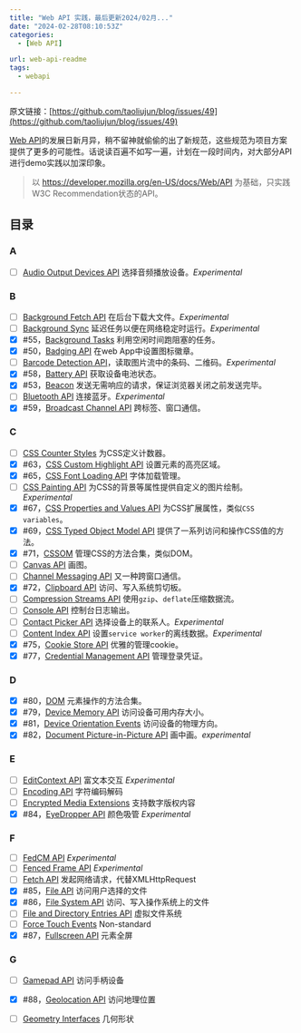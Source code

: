 ```yaml
---
title: "Web API 实践，最后更新2024/02月..."
date: "2024-02-28T08:10:53Z"
categories:
  - [Web API]

url: web-api-readme
tags:
  - webapi

---
```



原文链接：[https://github.com/taoliujun/blog/issues/49](https://github.com/taoliujun/blog/issues/49)

<!--hexo
---
url: web-api-readme
tags:
  - webapi
---
-->

[Web API](https://www.w3.org/TR/)的发展日新月异，稍不留神就偷偷的出了新规范，这些规范为项目方案提供了更多的可能性。话说读百遍不如写一遍，计划在一段时间内，对大部分API进行demo实践以加深印象。

> 以 https://developer.mozilla.org/en-US/docs/Web/API 为基础，只实践W3C Recommendation状态的API。

## 目录

### A

- [ ] [Audio Output Devices API](https://developer.mozilla.org/en-US/docs/Web/API/Audio_Output_Devices_API) 选择音频播放设备。*Experimental*

### B

- [ ] [Background Fetch API](https://developer.mozilla.org/en-US/docs/Web/API/Background_Fetch_API) 在后台下载大文件。*Experimental*
- [ ] [Background Sync](https://developer.mozilla.org/en-US/docs/Web/API/Background_Synchronization_API) 延迟任务以便在网络稳定时运行。*Experimental*
- [x] #55，[Background Tasks](https://developer.mozilla.org/en-US/docs/Web/API/Background_Tasks_API) 利用空闲时间跑阻塞的任务。
- [x] #50，[Badging API](https://developer.mozilla.org/en-US/docs/Web/API/Badging_API) 在web App中设置图标徽章。
- [ ] [Barcode Detection API](https://developer.mozilla.org/en-US/docs/Web/API/Barcode_Detection_API)，读取图片流中的条码、二维码。*Experimental*
- [x] #58，[Battery API](https://developer.mozilla.org/en-US/docs/Web/API/Battery_Status_API) 获取设备电池状态。
- [x] #53，[Beacon](https://developer.mozilla.org/en-US/docs/Web/API/Beacon_API) 发送无需响应的请求，保证浏览器关闭之前发送完毕。
- [ ] [Bluetooth API](https://developer.mozilla.org/en-US/docs/Web/API/Web_Bluetooth_API) 连接蓝牙。*Experimental*
- [x] #59，[Broadcast Channel API](https://developer.mozilla.org/en-US/docs/Web/API/Broadcast_Channel_API) 跨标签、窗口通信。

### C

- [ ] [CSS Counter Styles](https://developer.mozilla.org/en-US/docs/Web/API/CSS_Counter_Styles) 为CSS定义计数器。
- [x] #63，[CSS Custom Highlight API](https://developer.mozilla.org/en-US/docs/Web/API/CSS_Custom_Highlight_API) 设置元素的高亮区域。
- [x] #65，[CSS Font Loading API](https://developer.mozilla.org/en-US/docs/Web/API/CSS_Font_Loading_API) 字体加载管理。
- [ ] [CSS Painting API](https://developer.mozilla.org/en-US/docs/Web/API/CSS_Painting_API) 为CSS的背景等属性提供自定义的图片绘制。*Experimental*
- [x] #67，[CSS Properties and Values API](https://developer.mozilla.org/en-US/docs/Web/API/CSS_Properties_and_Values_API) 为CSS扩展属性，类似`CSS variables`。
- [x] #69，[CSS Typed Object Model API](https://developer.mozilla.org/en-US/docs/Web/API/CSS_Typed_OM_API) 提供了一系列访问和操作CSS值的方法。
- [x] #71，[CSSOM](https://developer.mozilla.org/en-US/docs/Web/API/CSS_Object_Model) 管理CSS的方法合集，类似DOM。
- [ ] [Canvas API](https://developer.mozilla.org/en-US/docs/Web/API/Canvas_API) 画图。  
- [ ] [Channel Messaging API](https://developer.mozilla.org/en-US/docs/Web/API/Channel_Messaging_API) 又一种跨窗口通信。
- [x] #72，[Clipboard API](https://developer.mozilla.org/en-US/docs/Web/API/Clipboard_API) 访问、写入系统剪切板。
- [ ] [Compression Streams API](https://developer.mozilla.org/en-US/docs/Web/API/Compression_Streams_API) 使用`gzip`、`deflate`压缩数据流。 
- [ ] [Console API](https://developer.mozilla.org/en-US/docs/Web/API/Console_API) 控制台日志输出。
- [ ] [Contact Picker API](https://developer.mozilla.org/en-US/docs/Web/API/Contact_Picker_API) 选择设备上的联系人。*Experimental*
- [ ] [Content Index API](https://developer.mozilla.org/en-US/docs/Web/API/Content_Index_API) 设置`service worker`的离线数据。*Experimental*
- [x] #75，[Cookie Store API](https://developer.mozilla.org/en-US/docs/Web/API/Cookie_Store_API) 优雅的管理cookie。
- [x] #77，[Credential Management API](https://developer.mozilla.org/en-US/docs/Web/API/Credential_Management_API) 管理登录凭证。

### D

- [x] #80，[DOM](https://developer.mozilla.org/en-US/docs/Web/API/Document_Object_Model) 元素操作的方法合集。
- [x] #79，[Device Memory API](https://developer.mozilla.org/en-US/docs/Web/API/Device_Memory_API) 访问设备可用内存大小。
- [x] #81，[Device Orientation Events](https://developer.mozilla.org/en-US/docs/Web/API/Device_orientation_events) 访问设备的物理方向。
- [x] #82，[Document Picture-in-Picture API](https://developer.mozilla.org/en-US/docs/Web/API/Document_Picture-in-Picture_API) 画中画。*experimental*

### E

- [ ] [EditContext API](https://developer.mozilla.org/en-US/docs/Web/API/EditContext_API) 富文本交互 *Experimental*
- [ ] [Encoding API](https://developer.mozilla.org/en-US/docs/Web/API/Encoding_API) 字符编码解码
- [ ] [Encrypted Media Extensions](https://developer.mozilla.org/en-US/docs/Web/API/Encrypted_Media_Extensions_API) 支持数字版权内容
- [x] #84，[EyeDropper API](https://developer.mozilla.org/en-US/docs/Web/API/EyeDropper_API) 颜色吸管 *Experimental*

### F

- [ ] [FedCM API](https://developer.mozilla.org/en-US/docs/Web/API/FedCM_API) *Experimental*
- [ ] [Fenced Frame API](https://developer.mozilla.org/en-US/docs/Web/API/Fenced_frame_API) *Experimental*
- [ ] [Fetch API](https://developer.mozilla.org/en-US/docs/Web/API/Fetch_API) 发起网络请求，代替XMLHttpRequest
- [x] #85，[File API](https://developer.mozilla.org/en-US/docs/Web/API/File_API) 访问用户选择的文件
- [x] #86，[File System API](https://developer.mozilla.org/en-US/docs/Web/API/File_System_API) 访问、写入操作系统上的文件
- [ ] [File and Directory Entries API](https://developer.mozilla.org/en-US/docs/Web/API/File_and_Directory_Entries_API) 虚拟文件系统
- [ ] [Force Touch Events](https://developer.mozilla.org/en-US/docs/Web/API/Force_Touch_events) Non-standard
- [x] #87，[Fullscreen API](https://developer.mozilla.org/en-US/docs/Web/API/Fullscreen_API) 元素全屏

### G

- [ ] [Gamepad API](https://developer.mozilla.org/en-US/docs/Web/API/Gamepad_API) 访问手柄设备
- [x] #88，[Geolocation API](https://developer.mozilla.org/en-US/docs/Web/API/Geolocation_API)  访问地理位置
- [ ] [Geometry Interfaces](https://developer.mozilla.org/en-US/docs/Web/API/Geometry_interfaces) 几何形状



